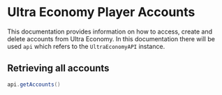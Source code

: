 # Ultra Economy Player Accounts

This documentation provides information on how to access, create and delete accounts from Ultra Economy.
In this documentation there will be used `api` which refers to the `UltraEconomyAPI` instance.

## Retrieving all accounts

```java
api.getAccounts()
```